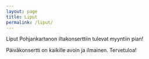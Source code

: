 ```yaml
---
layout: page
title: Liput
permalink: /liput/
---
```

Liput Pohjankartanon iltakonserttiin tulevat myyntiin pian!

Päiväkonsertti on kaikille avoin ja ilmainen. Tervetuloa!

